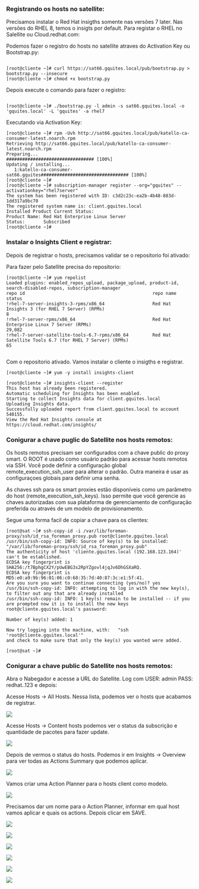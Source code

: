### Registrando os hosts no satellite:

Precisamos instalar o Red Hat insigths somente nas versões 7 later. Nas versões do RHEL 8, temos o insigts por default. Para registar o RHEL no Salellite ou Cloud.redhat.com:

Podemos fazer o registro do hosts no satellite atraves do Activation Key ou Bootstrap.py:

~~~~

[root@cliente ~]# curl https://sat66.gquites.local/pub/bootstrap.py > bootstrap.py --insecure
[root@cliente ~]# chmod +x bootstrap.py

~~~~

Depois execute o comando para fazer o registro:

~~~~

[root@cliente ~]# ./bootstrap.py -l admin -s sat66.gquites.local -o 'gquites.local' -L 'gquites' -a rhel7

~~~~

Executando via Activation Key:

~~~~
[root@cliente ~]# rpm -Uvh http://sat66.gquites.local/pub/katello-ca-consumer-latest.noarch.rpm 
Retrieving http://sat66.gquites.local/pub/katello-ca-consumer-latest.noarch.rpm
Preparing...                          ################################# [100%]
Updating / installing...
   1:katello-ca-consumer-sat66.gquites################################# [100%]
[root@cliente ~]#   
[root@cliente ~]# subscription-manager register --org="gquites" --activationkey="rhel7server"
The system has been registered with ID: c3d2c23c-ea2b-4b48-883d-1dd317a9bc70
The registered system name is: client.gquites.local
Installed Product Current Status:
Product Name: Red Hat Enterprise Linux Server
Status:       Subscribed
[root@cliente ~]#
~~~~

### Instalar o Insights Client e registrar:

Depois de registrar o hosts, precisamos validar se o repositorio foi ativado:

Para fazer pelo Satellite precisa do repositorio:

~~~~
[root@cliente ~]# yum repolist
Loaded plugins: enabled_repos_upload, package_upload, product-id, search-disabled-repos, subscription-manager
repo id                                                repo name                                                                      status
!rhel-7-server-insights-3-rpms/x86_64                  Red Hat Insights 3 (for RHEL 7 Server) (RPMs)                                        8
!rhel-7-server-rpms/x86_64                             Red Hat Enterprise Linux 7 Server (RPMs)                                        29,082
!rhel-7-server-satellite-tools-6.7-rpms/x86_64         Red Hat Satellite Tools 6.7 (for RHEL 7 Server) (RPMs)                              65
   
~~~~

Com o repositorio ativado. Vamos instalar o cliente o insigths e registrar.

~~~~
[root@cliente ~]# yum -y install insights-client  

[root@cliente ~]# insights-client --register 
This host has already been registered.
Automatic scheduling for Insights has been enabled.
Starting to collect Insights data for client.gquites.local
Uploading Insights data.
Successfully uploaded report from client.gquites.local to account 540155.
View the Red Hat Insights console at https://cloud.redhat.com/insights/

~~~~

### Conigurar a chave puglic do Satellite nos hosts remotos:

Os hosts remotos precisam ser configurados com a chave public do proxy smart. O ROOT é usado como usuário padrão para acessar hosts remotos via SSH. Você pode definir a configuração global remote_execution_ssh_user para alterar o padrão. Outra maneira é usar as configuraçoes globais para definir uma senha. 

As chaves ssh para os  smart proxies estão disponíveis como um parâmetro do host (remote_execution_ssh_keys). Isso permite que você gerencie as chaves autorizadas com sua plataforma de gerenciamento de configuração preferida ou através de um modelo de provisionamento.

Segue uma forma facil de copiar a chave para os clientes:

~~~~
[root@sat ~]# ssh-copy-id -i /var/lib/foreman-proxy/ssh/id_rsa_foreman_proxy.pub root@cliente.gquites.local
/usr/bin/ssh-copy-id: INFO: Source of key(s) to be installed: "/var/lib/foreman-proxy/ssh/id_rsa_foreman_proxy.pub"
The authenticity of host 'cliente.gquites.local (192.168.123.164)' can't be established.
ECDSA key fingerprint is SHA256:/t7BphgCX2Y/pUwEBG3s2RpYZgovl4jqJv6DhGSXaRQ.
ECDSA key fingerprint is MD5:e0:a9:9b:96:01:06:c0:68:35:7d:40:87:3c:e1:5f:41.
Are you sure you want to continue connecting (yes/no)? yes
/usr/bin/ssh-copy-id: INFO: attempting to log in with the new key(s), to filter out any that are already installed
/usr/bin/ssh-copy-id: INFO: 1 key(s) remain to be installed -- if you are prompted now it is to install the new keys
root@cliente.gquites.local's password: 

Number of key(s) added: 1

Now try logging into the machine, with:   "ssh 'root@cliente.gquites.local'"
and check to make sure that only the key(s) you wanted were added.

[root@sat ~]# 

~~~~

### Conigurar a chave public do Satellite nos hosts remotos:


Abra o Nabegador e acesse a URL do Satellite. Log com USER: admin PASS: redhat..123 e depois:

Acesse Hosts → All Hosts. Nessa lista, podemos ver o hosts que acabamos de registrar. 

![](images/001.png)


Acesse Hosts → Content hosts podemos ver o status da subscrição e quantidade de pacotes para fazer update.


![](images/002.png)


Depois de vermos o status do hosts. Podemos ir em Insights → Overview para ver todas as Actions Summary que podemos aplicar.

![](images/003.png)

Vamos criar uma Action Planner para o hosts client como modelo.

![](images/004.png)

Precisamos dar um nome para o Action Planner, informar em qual host vamos aplicar e quais os actions. Depois clicar em SAVE.  

![](images/005.png)

![](images/007.png)

![](images/011.png)

![](images/012.png)

![](images/013.png)

![](images/014.png)



